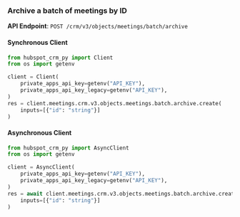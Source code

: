 
### Archive a batch of meetings by ID <a name="create"></a>



**API Endpoint**: `POST /crm/v3/objects/meetings/batch/archive`

#### Synchronous Client

```python
from hubspot_crm_py import Client
from os import getenv

client = Client(
    private_apps_api_key=getenv("API_KEY"),
    private_apps_api_key_legacy=getenv("API_KEY"),
)
res = client.meetings.crm.v3.objects.meetings.batch.archive.create(
    inputs=[{"id": "string"}]
)
```

#### Asynchronous Client

```python
from hubspot_crm_py import AsyncClient
from os import getenv

client = AsyncClient(
    private_apps_api_key=getenv("API_KEY"),
    private_apps_api_key_legacy=getenv("API_KEY"),
)
res = await client.meetings.crm.v3.objects.meetings.batch.archive.create(
    inputs=[{"id": "string"}]
)
```

